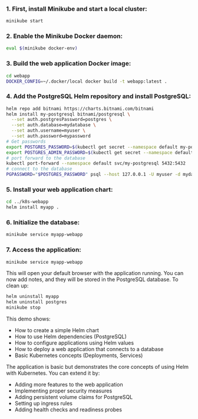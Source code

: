 

### 1. First, install Minikube and start a local cluster:
```bash
minikube start
```
### 2. Enable the Minikube Docker daemon:
```bash
eval $(minikube docker-env)
```
### 3. Build the web application Docker image:
```bash
cd webapp
DOCKER_CONFIG=~/.docker/local docker build -t webapp:latest .
```
### 4. Add the PostgreSQL Helm repository and install PostgreSQL:
```bash
helm repo add bitnami https://charts.bitnami.com/bitnami
helm install my-postgresql bitnami/postgresql \
  --set auth.postgresPassword=postgres \
  --set auth.database=mydatabase \
  --set auth.username=myuser \
  --set auth.password=mypassword
# Get passwords 
export POSTGRES_PASSWORD=$(kubectl get secret --namespace default my-postgresql -o jsonpath="{.data.password}" | base64 -d)
export POSTGRES_ADMIN_PASSWORD=$(kubectl get secret --namespace default my-postgresql -o jsonpath="{.data.postgres-password}" | base64 -d)
# port forward to the database
kubectl port-forward --namespace default svc/my-postgresql 5432:5432 
# connect to the database
PGPASSWORD="$POSTGRES_PASSWORD" psql --host 127.0.0.1 -U myuser -d mydatabase -p 5432
```
### 5. Install your web application chart:
```bash
cd ../k8s-webapp
helm install myapp .
```

### 6. Initialize the database:
```bash
minikube service myapp-webapp
```
### 7. Access the application:
```bash
minikube service myapp-webapp
```
This will open your default browser with the application running. You can now add notes, and they will be stored in the PostgreSQL database.
To clean up:
```bash
helm uninstall myapp
helm uninstall postgres
minikube stop
```

This demo shows:
- How to create a simple Helm chart
- How to use Helm dependencies (PostgreSQL)
- How to configure applications using Helm values
- How to deploy a web application that connects to a database
- Basic Kubernetes concepts (Deployments, Services)

The application is basic but demonstrates the core concepts of using Helm with Kubernetes. You can extend it by:
- Adding more features to the web application
- Implementing proper security measures
- Adding persistent volume claims for PostgreSQL
- Setting up ingress rules
- Adding health checks and readiness probes